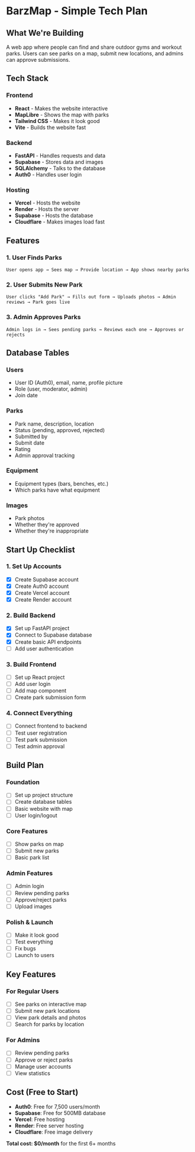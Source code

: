 # BarzMap - Simple Tech Plan

## What We're Building
A web app where people can find and share outdoor gyms and workout parks. Users can see parks on a map, submit new locations, and admins can approve submissions.

## Tech Stack

### Frontend
- **React** - Makes the website interactive
- **MapLibre** - Shows the map with parks
- **Tailwind CSS** - Makes it look good
- **Vite** - Builds the website fast

### Backend
- **FastAPI** - Handles requests and data
- **Supabase** - Stores data and images
- **SQLAlchemy** - Talks to the database
- **Auth0** - Handles user login

### Hosting
- **Vercel** - Hosts the website
- **Render** - Hosts the server
- **Supabase** - Hosts the database
- **Cloudflare** - Makes images load fast

## Features

### 1. User Finds Parks
```
User opens app → Sees map → Provide location → App shows nearby parks
```

### 2. User Submits New Park
```
User clicks "Add Park" → Fills out form → Uploads photos → Admin reviews → Park goes live
```

### 3. Admin Approves Parks
```
Admin logs in → Sees pending parks → Reviews each one → Approves or rejects
```

## Database Tables

### Users
- User ID (Auth0), email, name, profile picture
- Role (user, moderator, admin)
- Join date

### Parks
- Park name, description, location
- Status (pending, approved, rejected)
- Submitted by
- Submit date
- Rating
- Admin approval tracking

### Equipment
- Equipment types (bars, benches, etc.)
- Which parks have what equipment

### Images
- Park photos
- Whether they're approved
- Whether they're inappropriate

## Start Up Checklist

### 1. Set Up Accounts
- [X] Create Supabase account
- [X] Create Auth0 account
- [X] Create Vercel account
- [X] Create Render account

### 2. Build Backend
- [X] Set up FastAPI project
- [X] Connect to Supabase database
- [X] Create basic API endpoints
- [ ] Add user authentication

### 3. Build Frontend
- [ ] Set up React project
- [ ] Add user login
- [ ] Add map component
- [ ] Create park submission form

### 4. Connect Everything
- [ ] Connect frontend to backend
- [ ] Test user registration
- [ ] Test park submission
- [ ] Test admin approval

## Build Plan

### Foundation
- [ ] Set up project structure
- [ ] Create database tables
- [ ] Basic website with map
- [ ] User login/logout

### Core Features
- [ ] Show parks on map
- [ ] Submit new parks
- [ ] Basic park list

### Admin Features
- [ ] Admin login
- [ ] Review pending parks
- [ ] Approve/reject parks
- [ ] Upload images

### Polish & Launch
- [ ] Make it look good
- [ ] Test everything
- [ ] Fix bugs
- [ ] Launch to users

## Key Features

### For Regular Users
- [ ] See parks on interactive map
- [ ] Submit new park locations
- [ ] View park details and photos
- [ ] Search for parks by location

### For Admins
- [ ] Review pending parks
- [ ] Approve or reject parks
- [ ] Manage user accounts
- [ ] View statistics

## Cost (Free to Start)
- **Auth0**: Free for 7,500 users/month
- **Supabase**: Free for 500MB database
- **Vercel**: Free hosting
- **Render**: Free server hosting
- **Cloudflare**: Free image delivery

**Total cost: $0/month** for the first 6+ months